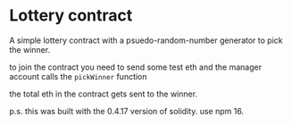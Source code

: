 # Lottery contract

A simple lottery contract with a psuedo-random-number generator to pick the winner.

to join the contract you need to send some test eth and the manager account calls the `pickWinner` function

the total eth in the contract gets sent to the winner.

p.s. this was built with the 0.4.17 version of solidity. use npm 16.
